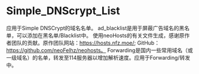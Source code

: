 # Simple_DNScrypt_List
应用于Simple DNSCrypt的域名名单。
ad_blacklist是用于屏蔽广告域名的黑名单，可以添加在黑名单/Blacklist中。
使用neoHosts的有关文件生成，感谢原作者团队的贡献。原作团队网站：https://hosts.nfz.moe/; GitHub：https://github.com/neoFelhz/neohosts。
Forwarding是国内一些常用域名（或一级域名）的名单，转发至114服务器以增加解析速度。应用于Forwarding/转发中。
